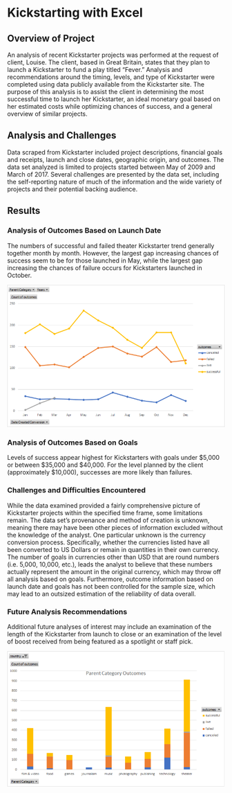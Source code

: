 # Kickstarting with Excel

## Overview of Project
An analysis of recent Kickstarter projects was performed at the request of client, Louise. The client, based in Great Britain, states that they plan to launch a Kickstarter to fund a play titled “Fever.” Analysis and recommendations around the timing, levels, and type of Kickstarter were completed using data publicly available from the Kickstarter site.
The purpose of this analysis is to assist the client in determining the most successful time to launch her Kickstarter, an ideal monetary goal based on her estimated costs while optimizing chances of success, and a general overview of similar projects.

## Analysis and Challenges
Data scraped from Kickstarter included project descriptions, financial goals and receipts, launch and close dates, geographic origin, and outcomes. The data set analyzed is limited to projects started between May of 2009 and March of 2017.
Several challenges are presented by the data set, including the self-reporting nature of much of the information and the wide variety of projects and their potential backing audience. 

## Results

### Analysis of Outcomes Based on Launch Date
The numbers of successful and failed theater Kickstarter trend generally together month by month. However, the largest gap increasing chances of success seem to be for those launched in May, while the largest gap increasing the chances of failure occurs for Kickstarters launched in October.

![OutcomesBasedonLaunchDate](OutcomesBasedonLaunchDate.png)

### Analysis of Outcomes Based on Goals
Levels of success appear highest for Kickstarters with goals under $5,000 or between $35,000 and $40,000. For the level planned by the client (approximately $10,000), successes are more likely than failures.

### Challenges and Difficulties Encountered
While the data examined provided a fairly comprehensive picture of Kickstarter projects within the specified time frame, some limitations remain. The data set’s provenance and method of creation is unknown, meaning there may have been other pieces of information excluded without the knowledge of the analyst. One particular unknown is the currency conversion process. Specifically, whether the currencies listed have all been converted to US Dollars or remain in quantities in their own currency. The number of goals in currencies other than USD that are round numbers (i.e. 5,000, 10,000, etc.), leads the analyst to believe that these numbers actually represent the amount in the original currency, which may throw off all analysis based on goals. Furthermore, outcome information based on launch date and goals has not been controlled for the sample size, which may lead to an outsized estimation of the reliability of data overall.

### Future Analysis Recommendations
Additional future analyses of interest may include an examination of the length of the Kickstarter from launch to close or an examination of the level of boost received from being featured as a spotlight or staff pick.   


![ParentCategoryOutcomes](ParentCategoryOutcomes.png)


